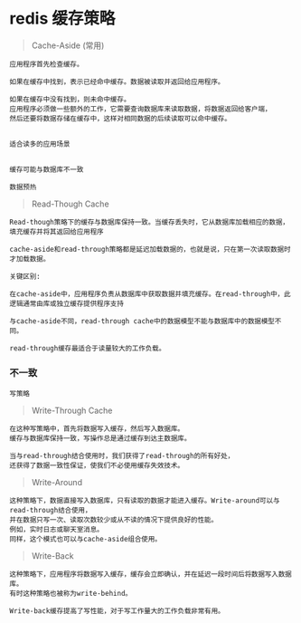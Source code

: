 

# redis 缓存策略

> Cache-Aside (常用)

    应用程序首先检查缓存。
    
    如果在缓存中找到，表示已经命中缓存。数据被读取并返回给应用程序。
    
    如果在缓存中没有找到，则未命中缓存。
    应用程序必须做一些额外的工作，它需要查询数据库来读取数据，将数据返回给客户端，
    然后还要将数据存储在缓存中，这样对相同数据的后续读取可以命中缓存。
    
    
    适合读多的应用场景
    
    
    缓存可能与数据库不一致
    
    数据预热
    
    
> Read-Though Cache

    Read-though策略下的缓存与数据库保持一致。当缓存丢失时，它从数据库加载相应的数据，填充缓存并将其返回给应用程序
    
    cache-aside和read-through策略都是延迟加载数据的，也就是说，只在第一次读取数据时才加载数据。
    
    关键区别:
    
    在cache-aside中，应用程序负责从数据库中获取数据并填充缓存。在read-through中，此逻辑通常由库或独立缓存提供程序支持
    
    与cache-aside不同，read-through cache中的数据模型不能与数据库中的数据模型不同。
    
    read-through缓存最适合于读量较大的工作负载。
    
    
### 不一致

    写策略
    
> Write-Through Cache

    在这种写策略中，首先将数据写入缓存，然后写入数据库。
    缓存与数据库保持一致，写操作总是通过缓存到达主数据库。
    
    当与read-through结合使用时，我们获得了read-through的所有好处，
    还获得了数据一致性保证，使我们不必使用缓存失效技术。
    
    
    
> Write-Around

    这种策略下，数据直接写入数据库，只有读取的数据才能进入缓存。Write-around可以与read-through结合使用，
    并在数据只写一次、读取次数较少或从不读的情况下提供良好的性能。
    例如，实时日志或聊天室消息。
    同样，这个模式也可以与cache-aside组合使用。
    
> Write-Back
    
    这种策略下，应用程序将数据写入缓存，缓存会立即确认，并在延迟一段时间后将数据写入数据库。
    有时这种策略也被称为write-behind。
    
    Write-back缓存提高了写性能，对于写工作量大的工作负载非常有用。
    